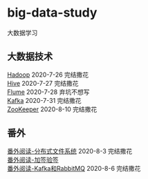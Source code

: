 # big-data-study
大数据学习

## 大数据技术
[Hadoop](note/HADOOP-README.md) 2020-7-26 完结撒花  
[Hive](note/HIVE-README.md)  2020-7-27 完结撒花  
[Flume](note/FLUME-README.md)  2020-7-28 弃坑不想写  
[Kafka](note/KAFKA-README.md)  2020-7-31 完结撒花  
[ZooKeeper](note/ZOOKEEPER-README.md)   2020-8-10 完结撒花     


## 番外
[番外阅读-分布式文件系统](note/番外阅读-分布式文件系统.md) 2020-8-3 完结撒花  
[番外阅读-加签验签](https://mp.weixin.qq.com/s/puPTgherQ8H9GSoW3YLMpw)  
[番外阅读-Kafka和RabbitMQ](note/番外阅读-Kafka和RabbitMQ.md) 2020-8-6 完结撒花  
